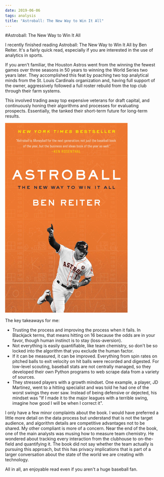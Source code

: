 ```yaml
---
date: 2019-06-06
tags: analysis
title: "Astroball: The New Way to Win It All"
---
```

#Astroball: The New Way to Win It All

I recently finished reading Astroball: The New Way to Win It All by Ben Reiter. It's a fairly quick read, especially if you are interested in the use of analytics in sports.

If you aren't familiar, the Houston Astros went from the winning the fewest games over three seasons in 50 years to winning the World Series two years later. They accomplished this feat by poaching two top analytical minds from the St. Louis Cardinals organization and, having full support of the owner, aggressively followed a full roster rebuild from the top club through their farm systems.

This involved trading away top expensive veterans for draft capital, and continuously honing their algorithms and processes for evaluating prospects. Essentially, the tanked their short-term future for long-term results.

![Astroball: The New Way to Win It All](/assets/img/astroball.png)

The key takeaways for me:

- Trusting the process and improving the process when it fails. In Blackjack terms, that means hitting on 16 because the odds are in your favor, though human instinct is to stay (loss-aversion).
- Not everything is easily quantifiable, like team chemistry, so don't be so locked into the algorithm that you exclude the human factor.
- If it can be measured, it can be improved. Everything from spin rates on pitched balls to exit velocity on hit balls were recorded and digested. For low-level scouting, baseball stats are not centrally managed, so they developed their own Python programs to web scrape data from a variety of sources.
- They stressed players with a growth mindset. One example, a player, JD Martinez, went to a hitting specialist and was told he had one of the worst swings they ever saw. Instead of being defensive or dejected, his mindset was "If I made it to the major leagues with a terrible swing, imagine how good I will be when I correct it".

I only have a few minor complaints about the book. I would have preferred a little more detail on the data process but understand that is not the target audience, and algorithm details are competitive advantages not to be shared. My other compliant is more of a concern. Near the end of the book, one of the main analysts was musing how to measure team chemistry. He wondered about tracking every interaction from the clubhouse to on-the-field and quantifying it. The book did not say whether the team actually is pursuing this approach, but this has privacy implications that is part of a larger conversation about the state of the world we are creating with technology.

All in all, an enjoyable read even if you aren't a huge baseball fan.
